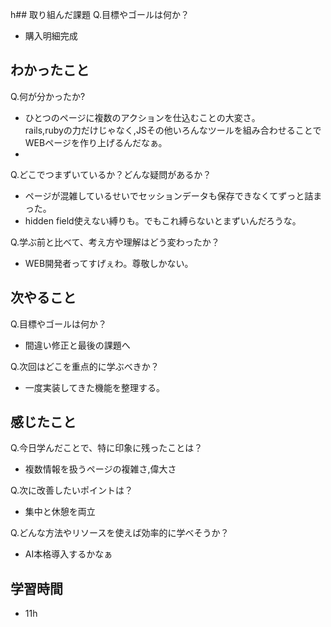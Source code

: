 h## 取り組んだ課題
Q.目標やゴールは何か？  
+ 購入明細完成


## わかったこと
Q.何が分かったか?  
+ ひとつのページに複数のアクションを仕込むことの大変さ。  
rails,rubyの力だけじゃなく,JSその他いろんなツールを組み合わせることでWEBページを作り上げるんだなぁ。
+ 


Q.どこでつまずいているか？どんな疑問があるか？
+ ページが混雑しているせいでセッションデータも保存できなくてずっと詰まった。
+ hidden field使えない縛りも。でもこれ縛らないとまずいんだろうな。


Q.学ぶ前と比べて、考え方や理解はどう変わったか？
+ WEB開発者ってすげぇわ。尊敬しかない。


## 次やること
Q.目標やゴールは何か？  
+ 間違い修正と最後の課題へ


Q.次回はどこを重点的に学ぶべきか？  
+ 一度実装してきた機能を整理する。


## 感じたこと
Q.今日学んだことで、特に印象に残ったことは？  
+ 複数情報を扱うページの複雑さ,偉大さ


Q.次に改善したいポイントは？  
+ 集中と休憩を両立


Q.どんな方法やリソースを使えば効率的に学べそうか？
+ AI本格導入するかなぁ


## 学習時間
+ 11h